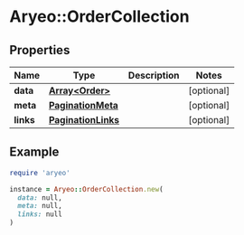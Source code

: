 # Aryeo::OrderCollection

## Properties

| Name | Type | Description | Notes |
| ---- | ---- | ----------- | ----- |
| **data** | [**Array&lt;Order&gt;**](Order.md) |  | [optional] |
| **meta** | [**PaginationMeta**](PaginationMeta.md) |  | [optional] |
| **links** | [**PaginationLinks**](PaginationLinks.md) |  | [optional] |

## Example

```ruby
require 'aryeo'

instance = Aryeo::OrderCollection.new(
  data: null,
  meta: null,
  links: null
)
```

